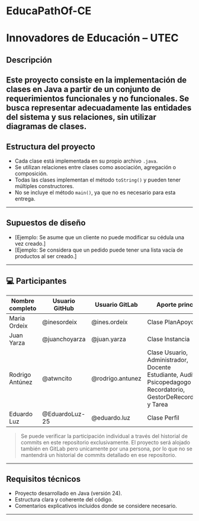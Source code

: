 # EducaPathOf-CE
# Innovadores de Educación  – UTEC
##  Descripción
Este proyecto consiste en la implementación de clases en Java a
partir de un conjunto de requerimientos funcionales y no
funcionales. Se busca representar adecuadamente las entidades del
sistema y sus relaciones, sin utilizar diagramas de clases. 
---
##  Estructura del proyecto
- Cada clase está implementada en su propio archivo `.java`. 
- Se utilizan relaciones entre clases como asociación, agregación o composición. 
- Todas las clases implementan el método `toString()` y pueden tener múltiples constructores. 
- No se incluye el método `main()`, ya que no es necesario para esta entrega. 
---
## Supuestos de diseño 
- [Ejemplo: Se asume que un cliente no puede modificar su cédula una vez creado.]
- [Ejemplo: Se considera que un pedido puede tener una lista vacía de productos al ser creado.]  
---
## 💻 Participantes

| Nombre completo | Usuario GitHub | Usuario GitLab   | Aporte principal                                                                                                             |
|-----------------|----------------|------------------|------------------------------------------------------------------------------------------------------------------------------|
| Maria Ordeix    | @inesordeix    | @ines.ordeix     | Clase PlanApoyo                                                                                                              |
| Juan Yarza      | @juanchoyarza  | @juan.yarza      | Clase Instancia                                                                                                              |
| Rodrigo Antúnez | @atwncito      | @rodrigo.antunez | Clase Usuario, Administrador, Docente<br/>Estudiante, Auditor, Psicopedagogo<br/>Recordatorio, GestorDeRecordatorios y Tarea |
| Eduardo Luz     | @EduardoLuz-25 | @eduardo.luz     | Clase Perfil                                                                                                                 |

> Se puede verificar la participación individual a través del
historial de commits en este repositorio exclusivamente. El proyecto
será alojado también en GitLab pero unicamente por
una persona, por lo que no se mantendrá un historial de commits
detallado en ese repositorio.
---
## Requisitos técnicos 
- Proyecto desarrollado en Java (versión 24). 
- Estructura clara y coherente del código. 
- Comentarios explicativos incluidos donde se considere necesario.
--- 
